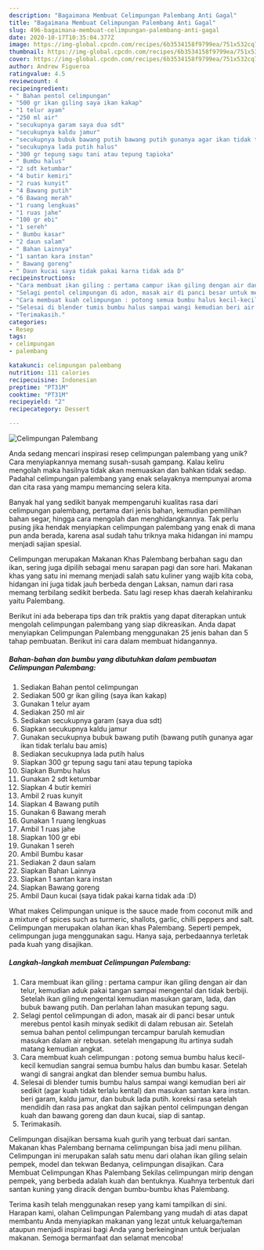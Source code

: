 ```yaml
---
description: "Bagaimana Membuat Celimpungan Palembang Anti Gagal"
title: "Bagaimana Membuat Celimpungan Palembang Anti Gagal"
slug: 496-bagaimana-membuat-celimpungan-palembang-anti-gagal
date: 2020-10-17T10:35:04.377Z
image: https://img-global.cpcdn.com/recipes/6b3534158f9799ea/751x532cq70/celimpungan-palembang-foto-resep-utama.jpg
thumbnail: https://img-global.cpcdn.com/recipes/6b3534158f9799ea/751x532cq70/celimpungan-palembang-foto-resep-utama.jpg
cover: https://img-global.cpcdn.com/recipes/6b3534158f9799ea/751x532cq70/celimpungan-palembang-foto-resep-utama.jpg
author: Andrew Figueroa
ratingvalue: 4.5
reviewcount: 4
recipeingredient:
- " Bahan pentol celimpungan"
- "500 gr ikan giling saya ikan kakap"
- "1 telur ayam"
- "250 ml air"
- "secukupnya garam saya dua sdt"
- "secukupnya kaldu jamur"
- "secukupnya bubuk bawang putih bawang putih gunanya agar ikan tidak terlalu bau amis"
- "secukupnya lada putih halus"
- "300 gr tepung sagu tani atau tepung tapioka"
- " Bumbu halus"
- "2 sdt ketumbar"
- "4 butir kemiri"
- "2 ruas kunyit"
- "4 Bawang putih"
- "6 Bawang merah"
- "1 ruang lengkuas"
- "1 ruas jahe"
- "100 gr ebi"
- "1 sereh"
- " Bumbu kasar"
- "2 daun salam"
- " Bahan Lainnya"
- "1 santan kara instan"
- " Bawang goreng"
- " Daun kucai saya tidak pakai karna tidak ada D"
recipeinstructions:
- "Cara membuat ikan giling : pertama campur ikan giling dengan air dan telur, kemudian aduk pakai tangan sampai mengental dan tidak berbiji. Setelah ikan giling mengental kemudian masukan garam, lada, dan bubuk bawang putih. Dan perlahan lahan masukan tepung sagu."
- "Selagi pentol celimpungan di adon, masak air di panci besar untuk merebus pentol kasih minyak sedikit di dalam rebusan air. Setelah semua bahan pentol celimpungan tercampur barulah kemudian masukan dalam air rebusan. setelah mengapung itu artinya sudah matang kemudian angkat."
- "Cara membuat kuah celimpungan : potong semua bumbu halus kecil-kecil kemudian sangrai semua bumbu halus dan bumbu kasar. Setelah wangi di sangrai angkat dan blender semua bumbu halus."
- "Selesai di blender tumis bumbu halus sampai wangi kemudian beri air sedikit (agar kuah tidak terlalu kental) dan masukan santan kara instan. beri garam, kaldu jamur, dan bubuk lada putih. koreksi rasa setelah mendidih dan rasa pas angkat dan sajikan pentol celimpungan dengan kuah dan bawang goreng dan daun kucai, siap di santap."
- "Terimakasih."
categories:
- Resep
tags:
- celimpungan
- palembang

katakunci: celimpungan palembang 
nutrition: 111 calories
recipecuisine: Indonesian
preptime: "PT31M"
cooktime: "PT31M"
recipeyield: "2"
recipecategory: Dessert

---
```



![Celimpungan Palembang](https://img-global.cpcdn.com/recipes/6b3534158f9799ea/751x532cq70/celimpungan-palembang-foto-resep-utama.jpg)

Anda sedang mencari inspirasi resep celimpungan palembang yang unik? Cara menyiapkannya memang susah-susah gampang. Kalau keliru mengolah maka hasilnya tidak akan memuaskan dan bahkan tidak sedap. Padahal celimpungan palembang yang enak selayaknya mempunyai aroma dan cita rasa yang mampu memancing selera kita.

Banyak hal yang sedikit banyak mempengaruhi kualitas rasa dari celimpungan palembang, pertama dari jenis bahan, kemudian pemilihan bahan segar, hingga cara mengolah dan menghidangkannya. Tak perlu pusing jika hendak menyiapkan celimpungan palembang yang enak di mana pun anda berada, karena asal sudah tahu triknya maka hidangan ini mampu menjadi sajian spesial.

Celimpungan merupakan Makanan Khas Palembang berbahan sagu dan ikan, sering juga dipilih sebagai menu sarapan pagi dan sore hari. Makanan khas yang satu ini memang menjadi salah satu kuliner yang wajib kita coba, hidangan ini juga tidak jauh berbeda dengan Laksan, namun dari rasa memang terbilang sedikit berbeda. Satu lagi resep khas daerah kelahiranku yaitu Palembang.


Berikut ini ada beberapa tips dan trik praktis yang dapat diterapkan untuk mengolah celimpungan palembang yang siap dikreasikan. Anda dapat menyiapkan Celimpungan Palembang menggunakan 25 jenis bahan dan 5 tahap pembuatan. Berikut ini cara dalam membuat hidangannya.

<!--inarticleads1-->

##### Bahan-bahan dan bumbu yang dibutuhkan dalam pembuatan Celimpungan Palembang:

1. Sediakan  Bahan pentol celimpungan
1. Sediakan 500 gr ikan giling (saya ikan kakap)
1. Gunakan 1 telur ayam
1. Sediakan 250 ml air
1. Sediakan secukupnya garam (saya dua sdt)
1. Siapkan secukupnya kaldu jamur
1. Gunakan secukupnya bubuk bawang putih (bawang putih gunanya agar ikan tidak terlalu bau amis)
1. Sediakan secukupnya lada putih halus
1. Siapkan 300 gr tepung sagu tani atau tepung tapioka
1. Siapkan  Bumbu halus
1. Gunakan 2 sdt ketumbar
1. Siapkan 4 butir kemiri
1. Ambil 2 ruas kunyit
1. Siapkan 4 Bawang putih
1. Gunakan 6 Bawang merah
1. Gunakan 1 ruang lengkuas
1. Ambil 1 ruas jahe
1. Siapkan 100 gr ebi
1. Gunakan 1 sereh
1. Ambil  Bumbu kasar
1. Sediakan 2 daun salam
1. Siapkan  Bahan Lainnya
1. Siapkan 1 santan kara instan
1. Siapkan  Bawang goreng
1. Ambil  Daun kucai (saya tidak pakai karna tidak ada :D)


What makes Celimpungan unique is the sauce made from coconut milk and a mixture of spices such as turmeric, shallots, garlic, chilli peppers and salt. Celimpungan merupakan olahan ikan khas Palembang. Seperti pempek, celimpungan juga menggunakan sagu. Hanya saja, perbedaannya terletak pada kuah yang disajikan. 

<!--inarticleads2-->

##### Langkah-langkah membuat Celimpungan Palembang:

1. Cara membuat ikan giling : pertama campur ikan giling dengan air dan telur, kemudian aduk pakai tangan sampai mengental dan tidak berbiji. Setelah ikan giling mengental kemudian masukan garam, lada, dan bubuk bawang putih. Dan perlahan lahan masukan tepung sagu.
1. Selagi pentol celimpungan di adon, masak air di panci besar untuk merebus pentol kasih minyak sedikit di dalam rebusan air. Setelah semua bahan pentol celimpungan tercampur barulah kemudian masukan dalam air rebusan. setelah mengapung itu artinya sudah matang kemudian angkat.
1. Cara membuat kuah celimpungan : potong semua bumbu halus kecil-kecil kemudian sangrai semua bumbu halus dan bumbu kasar. Setelah wangi di sangrai angkat dan blender semua bumbu halus.
1. Selesai di blender tumis bumbu halus sampai wangi kemudian beri air sedikit (agar kuah tidak terlalu kental) dan masukan santan kara instan. beri garam, kaldu jamur, dan bubuk lada putih. koreksi rasa setelah mendidih dan rasa pas angkat dan sajikan pentol celimpungan dengan kuah dan bawang goreng dan daun kucai, siap di santap.
1. Terimakasih.


Celimpungan disajikan bersama kuah gurih yang terbuat dari santan. Makanan khas Palembang bernama celimpungan bisa jadi menu pilihan. Celimpungan ini merupakan salah satu menu dari olahan ikan giling selain pempek, model dan tekwan Bedanya, celimpungan disajikan. Cara Membuat Celimpungan Khas Palembang Sekilas celimpungan mirip dengan pempek, yang berbeda adalah kuah dan bentuknya. Kuahnya terbentuk dari santan kuning yang diracik dengan bumbu-bumbu khas Palembang. 

Terima kasih telah menggunakan resep yang kami tampilkan di sini. Harapan kami, olahan Celimpungan Palembang yang mudah di atas dapat membantu Anda menyiapkan makanan yang lezat untuk keluarga/teman ataupun menjadi inspirasi bagi Anda yang berkeinginan untuk berjualan makanan. Semoga bermanfaat dan selamat mencoba!
